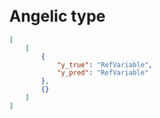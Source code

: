# Angelic type

```json
[
    [
        {
            "y_true": "RefVariable",
            "y_pred": "RefVariable"
        },
        {}
    ]
]
```
